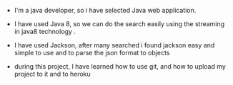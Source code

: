 - I'm a java developer, so i have selected Java web application.

- I have used Java 8, so we can do the search easily using the streaming in java8 technology .

- I have used Jackson, after many searched i found jackson easy and simple to use and to parse
 the json format to objects

- during this project, I have learned how to use git, and how to upload my project to it and to heroku